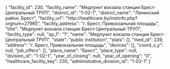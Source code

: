 {
    "facility_id": 230,
    "facility_name": "Медпункт вокзала станции Брест-Центральный ТРУП",
    "district_id": "1-02-1",
    "district_name": "Ленинский район, Брест",
    "facility_url": "http:\/\/healthcare.by\/instinfo.php?orgnum=27965",
    "facility_address": "г. Брест, Привокзальная площадь",
    "title": "Медпункт вокзала станции Брест-Центральный ТРУП",
    "facility_type": null,
    "ap_1": "1",
    "name": "Медпункт вокзала станции Брест-Центральный ТРУП",
    "state": "public institution",
    "stats": [],
    "med_id": 239,
    "address": "г. Брест, Привокзальная площадь",
    "devices": [],
    "coord_x_y": null,
    "job_offers": [],
    "place_name": "Брест",
    "place_type": null,
    "division_id": "1-02-1",
    "year_of_closing": null,
    "year_of_opening": "0",
    "healthcare_facility_key": 230,
    "administrative_division_id": "1-02-1"
}
